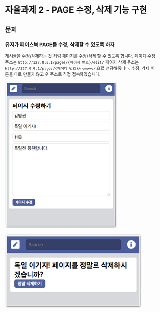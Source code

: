 # 자율과제 2 - PAGE 수정, 삭제 기능 구현

## 문제

### 유저가 페이스북 PAGE를 수정, 삭제할 수 있도록 하자

게시글을 수정/삭제하는 것 처럼 페이지를 수정/삭제 할 수 있도록 합니다. 페이지 수정 주소는 `http://127.0.0.1/pages/{페이지 번호}/edit/` 페이지 삭제 주소는 `http://127.0.0.1/pages/{페이지 번호}/remove/` 으로 설정해줍니다. 수정, 삭제 버튼을 따로 만들지 않고 위 주소로 직접 접속하겠습니다.

![](../../.gitbook/assets/image%20%28144%29.png)

![](../../.gitbook/assets/image%20%28222%29.png)

